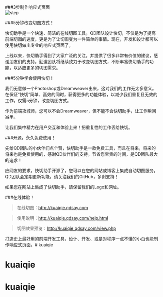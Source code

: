 ###3步制作响应式页面  
![step](http://kuaiqie.qdsay.com/resources/images/step.png)

###5分钟改变切图方式！  

快切助手是一个快速、简洁的在线切图工具。QD团队设计快切，不仅是为了提高前端切图的速度，更是为了让切图变为一件简单的事情。现在，开发和设计都可以使用快切做出专业的响应式页面了。  

上线以来，快切助手得到了大家广泛的关注，并提供了很多非常有价值的建议，感谢朋友们的支持，勤道团队将继续致力于改变切图方式，不断丰富快切助手的功能，以适应更多的切图需求。  

###5分钟学会使用快切！  

我们无意做一个Photoshop或Dreamweaver出来，这对我们的工作无太多意义。在保证“快切”简单、高效的同时，获得更多的功能体验，以减少我们重复且无效的工作，仅需5分钟，改变切图方式。  

作为前端攻城师，您可以不会Dreamweaver，但不能不会快切助手，让工作瞬间减半。  

让我们集中精力在用户交互和体验上来！把重复性的工作丢给快切。  

###开源，永久免费使用！  

先给QD团队的小伙伴们点个赞，快切助手是一款免费工具，而且在将来，将来的将来也是免费使用的，感谢QD伙伴们的支持。节省您宝贵的时间，是QD团队最大的追求！  

应网友的要求，快切助手开源了，您可以在您的网站或博客上集成自动切图服务，QD团队会定期更新功能，请关注我们的GitHub，多谢支持！  

如果您在网站上集成了快切助手，请保留我们的Logo和网址。  

###在线体验！  

> 在线切图：http://kuaiqie.qdsay.com  

> 使用说明：http://kuaiqie.qdsay.com/help.html  

> 切图效果预览：http://kuaiqie.qdsay.com/view.php  

打造史上最好用的前端开发工具，设计、开发、或是对程序一点不懂的小白也能制作响应式页面。# kuaiqie
# kuaiqie
# kuaiqie
